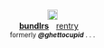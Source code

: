 <p align="center">
  <br><img src="https://gifcity.carrd.co/assets/images/gallery94/1b303df8.gif" height=18 alt="cross">
  <br><b><a href="https://pastes.cc/crest">bundlrs</a></b>ㅤ<a href="https://rentry.co/fratricides">rentry</a>ㅤ 
  <br><sub>formerly <i><b>@ghettocupid</b></i> . . .</sub>
</p>

